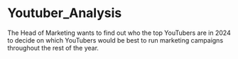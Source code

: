 # Youtuber_Analysis
The Head of Marketing wants to find out who the top YouTubers are in 2024 to decide on which YouTubers would be best to run marketing campaigns throughout the rest of the year.
